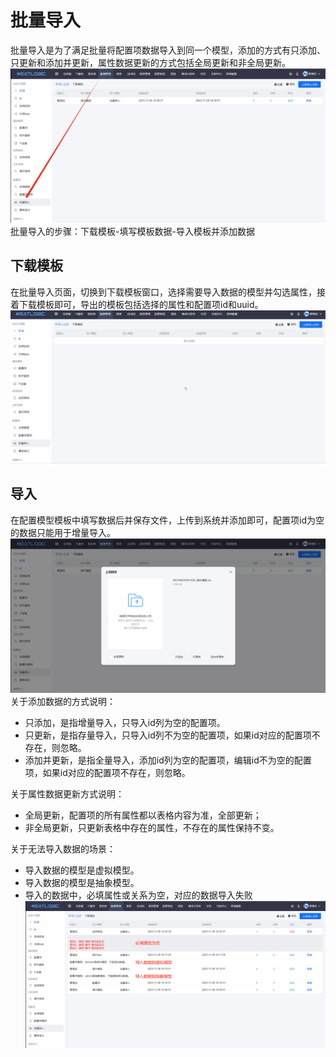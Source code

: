 # 批量导入
批量导入是为了满足批量将配置项数据导入到同一个模型，添加的方式有只添加、只更新和添加并更新，属性数据更新的方式包括全局更新和非全局更新。
![](images/批量导入.png)
批量导入的步骤：下载模板-填写模板数据-导入模板并添加数据

## 下载模板
在批量导入页面，切换到下载模板窗口，选择需要导入数据的模型并勾选属性，接着下载模板即可，导出的模板包括选择的属性和配置项id和uuid。
![](images/下载模板.gif)

## 导入
在配置模型模板中填写数据后并保存文件，上传到系统并添加即可，配置项id为空的数据只能用于增量导入。
![](images/导入.png)
关于添加数据的方式说明：
- 只添加，是指增量导入，只导入id列为空的配置项。
- 只更新，是指存量导入，只导入id列不为空的配置项，如果id对应的配置项不存在，则忽略。
- 添加并更新，是指全量导入，添加id列为空的配置项，编辑id不为空的配置项，如果id对应的配置项不存在，则忽略。

关于属性数据更新方式说明：
- 全局更新，配置项的所有属性都以表格内容为准，全部更新；
- 非全局更新，只更新表格中存在的属性，不存在的属性保持不变。

关于无法导入数据的场景：
- 导入数据的模型是虚拟模型。
- 导入数据的模型是抽象模型。
- 导入的数据中，必填属性或关系为空，对应的数据导入失败
![](images/导入失败.png)
